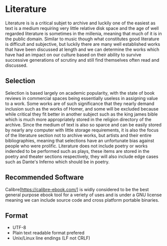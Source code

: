 # Literature
Literature is is a critical subjet to archive and luckily one of the easiest as text is a medium requiring very little relative disk space and the age of well regarded literature is sometimes in the millenia, meaning that much of it is in the public domain. Similar to music though what constitutes good literature is difficult and subjective, but luckily there are many well established works that have been discussed at length and we can determine the works which have had an impact on our culture based on their ability to survive successive generations of scrutiny and still find themselves often read and discussed.

## Selection
Selection is based largely on academic popularity, with the state of book reviews in commercial spaces being essentially useless in assigning value to a work. Some works are of such significance that they nearly demand inclusion such as the works of Homer, and some will be excluded because while critical they fit better in another subject such as the king james bible which is much more appropriately stored in the religion directory of the archive. Since the medium of text is also so sparce and can be easily stored by nearly any computer with little storage requirements, it is also the focus of the literature section not to archive works, but artists and their entire bibliographies, meaning that selections have an unfortunate bias against people who were prolific. Literature does not include poetry or works indended to be performed such as plays, these items are stored in the poetry and theater sections respectively, they will also include edge cases such as Dante's Inferno which should be in poetry.

## Recommended Software
Calibre[https://calibre-ebook.com/] is widly considered to be the best general purpose ebook tool for a veriety of uses and is under a GNU license meaning we can include source code and cross platform portable binaries.

## Format 
* UTF-8
* Plain text readable format prefered
* Unix/Linux line endings (LF not CRLF)